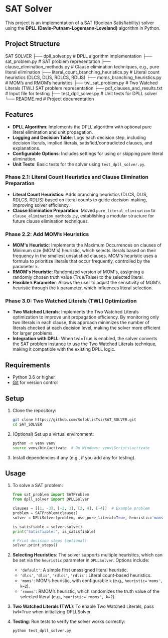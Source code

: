 # SAT Solver

This project is an implementation of a SAT (Boolean Satisfiability) solver using the **DPLL (Davis-Putnam-Logemann-Loveland)** algorithm in Python.

## Project Structure

SAT SOLVER 
├── dpll_solver.py # DPLL algorithm implementation 
├── sat_problem.py # SAT problem representation 
├── clause_elimination_methods.py # Clause elimination techniques, e.g., pure literal elimination 
├── literal_count_branching_heuristics.py # Literal count heuristics (DLCS, DLIS, RDLCS, RDLIS) 
├── moms_branching_heuristics.py # MOM’s and RMOM’s heuristics
├── twl_sat_problem.py # Two Watched Literals (TWL) SAT problem representation
├── pdf_clauses_and_results.txt # Input file for testing 
├── test_dpll_solver.py # Unit tests for DPLL solver 
└── README.md # Project documentation


## Features

- **DPLL Algorithm**: Implements the DPLL algorithm with optional pure literal elimination and unit propagation.
- **Logging and Decision Table**: Logs each decision step, including decision literals, implied literals, satisfied/contradicted clauses, and explanations.
- **Configurable Options**: Includes settings for using or skipping pure literal elimination.
- **Unit Tests**: Basic tests for the solver using `test_dpll_solver.py`.

### Phase 2.1: Literal Count Heuristics and Clause Elimination Preparation

- **Literal Count Heuristics**: Adds branching heuristics (DLCS, DLIS, RDLCS, RDLIS) based on literal counts to guide decision-making, improving solver efficiency.
- **Clause Elimination Preparation**: Moved `pure_literal_elimination` to `clause_elimination_methods.py`, establishing a modular structure for future clause elimination techniques.

### Phase 2.2: Add MOM’s Heuristics

- **MOM's Heuristic**: Implements the Maximum Occurrences on clauses of Minimum size (MOM's) heuristic, which selects literals based on their frequency in the smallest unsatisfied clauses. MOM's heuristic uses a formula to prioritize literals that occur frequently, controlled by the parameter `k`.
- **RMOM's Heuristic**: Randomized version of MOM's, assigning a randomly chosen truth value (True/False) to the selected literal.
- **Flexible `k` Parameter**: Allows the user to adjust the sensitivity of MOM's heuristic through the `k` parameter, which influences literal selection. 

### Phase 3.0: Two Watched Literals (TWL) Optimization

- **Two Watched Literals**: Implements the Two Watched Literals optimization to improve unit propagation efficiency. By monitoring only two literals in each clause, this approach minimizes the number of literals checked at each decision level, making the solver more efficient for larger problems.
- **Integration with DPLL**: When twl=True is enabled, the solver converts the SAT problem instance to use the Two Watched Literals technique, making it compatible with the existing DPLL logic.

## Requirements

- Python 3.6 or higher
- [Git](https://git-scm.com/) for version control

## Setup

1. Clone the repository:
    ```bash
    git clone https://github.com/SofoklisTsi/SAT_SOLVER.git
    cd SAT_SOLVER
    ```

2. (Optional) Set up a virtual environment:
    ```bash
    python -m venv venv
    source venv/bin/activate  # On Windows: venv\Scripts\activate
    ```

3. Install dependencies if any (e.g., if you add any for testing).

## Usage

1. To solve a SAT problem:
    ```python
    from sat_problem import SATProblem
    from dpll_solver import DPLLSolver

    clauses = [[1, -3], [-2, 3], [2, 4], [-4]]  # Example problem
    problem = SATProblem(clauses)
    solver = DPLLSolver(problem, use_pure_literal=True, heuristic='moms', k=2, twl=True)

    is_satisfiable = solver.solve()
    print("Satisfiable:", is_satisfiable)

    # Print decision steps (optional)
    solver.print_steps()
    ```

2. **Selecting Heuristics**:
   The solver supports multiple heuristics, which can be set via the `heuristic` parameter in `DPLLSolver`. Options include:
   - `'default'`: A simple first unassigned literal heuristic.
   - `'dlcs'`, `'dlis'`, `'rdlcs'`, `'rdlis'`: Literal count-based heuristics.
   - `'moms'`: MOM’s heuristic, with configurable `k` (e.g., `heuristic='moms', k=2`).
   - `'rmoms'`: RMOM’s heuristic, which randomizes the truth value of the selected literal (e.g., `heuristic='rmoms', k=2`).

3. **Two Watched Literals (TWL)**:
    To enable Two Watched Literals, pass twl=True when initializing DPLLSolver.

4. **Testing**:
   Run tests to verify the solver works correctly:
   ```bash
   python test_dpll_solver.py
   ```
